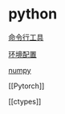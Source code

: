 # python

[命令行工具]()

[环境配置](Python_Environment_Configuration.md)

[numpy](Python_Numpy.md)

[[Pytorch]]

[[ctypes]]